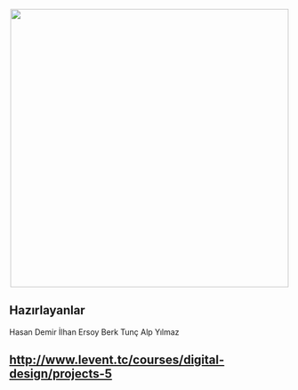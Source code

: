 <p align="center"><a href="#" target="_blank"><img src="https://www.webtekno.com/images/editor/default/0002/50/1ff00d12897bc450b35defc7415b1e8f9cf750d0.jpeg" width="500"></a></p>



## 

## Hazırlayanlar
Hasan Demir
İlhan Ersoy
Berk Tunç
Alp Yılmaz


## http://www.levent.tc/courses/digital-design/projects-5

